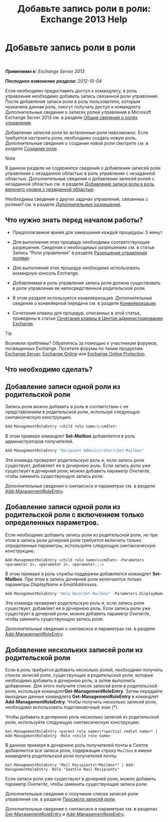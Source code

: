﻿---
title: 'Добавьте запись роли в роли: Exchange 2013 Help'
TOCTitle: Добавьте запись роли в роли
ms:assetid: 30cd37bc-b3e8-4f39-a8ba-a4c20b1b27b7
ms:mtpsurl: https://technet.microsoft.com/ru-ru/library/Dd335180(v=EXCHG.150)
ms:contentKeyID: 50487750
ms.date: 05/22/2018
mtps_version: v=EXCHG.150
ms.translationtype: MT
---

# Добавьте запись роли в роли

 

_**Применимо к:** Exchange Server 2013_

_**Последнее изменение раздела:** 2012-10-04_

Если необходимо предоставить доступ к командлету, в роль управления необходимо добавить запись связанной роли управления. После добавления записи роли в роль пользователи, которым назначена данная роль, смогут получать доступ к командлету. Дополнительные сведения о записях ролей управления в Microsoft Exchange Server 2013 см. в разделе [Общие сведения о ролях управления](understanding-management-roles-exchange-2013-help.md).

Добавление записей роли во встроенные роли невозможно. Если требуется настроить роли, необходимо создать новую роль. Дополнительные сведения о создании новой роли смотрите см. в разделе [Создание роли](create-a-role-exchange-2013-help.md).

> [!NOTE]  
> В данном разделе не содержится сведений о добавлении записей роли управления с незаданной областью в роль управления с незаданной областью. Дополнительные сведения о добавлении записей ролей с незаданной областью см. в разделе <a href="add-a-role-entry-to-an-unscoped-top-level-role-exchange-2013-help.md">Добавление записи роли в роль верхнего уровня с незаданной областью</a>. 


Необходимы сведения о других задачах управления, связанных с ролями? см. в разделе [Дополнительные разрешения](advanced-permissions-exchange-2013-help.md).

## Что нужно знать перед началом работы?

  - Предполагаемое время для завершения каждой процедуры: 5 минут

  - Для выполнения этих процедур необходимы соответствующие разрешения. Сведения о необходимых разрешениях см. в статье Запись "Роли управления" в разделе [Разрешения управления ролями](role-management-permissions-exchange-2013-help.md).

  - Для выполнения этих процедур необходимо использовать командную консоль Exchange.

  - Добавляемая в роль управления запись роли должна существовать в роли управления ее непосредственной родительской роли.

  - В этом разделе используется конвейеризация. Дополнительные сведения о конвейерной передаче см. в разделе [Конвейеризация](https://technet.microsoft.com/ru-ru/library/aa998260\(v=exchg.150\)).

  - Сочетания клавиш для процедур, описанных в этой статье, приведены в статье [Сочетания клавиш в Центре администрирования Exchange](keyboard-shortcuts-in-the-exchange-admin-center-exchange-online-protection-help.md).

> [!TIP]  
> Возникли проблемы? Обратитесь за помощью к участникам форумов, посвященных Exchange. Посетите форумы по таким продуктам: <a href="https://go.microsoft.com/fwlink/p/?linkid=60612">Exchange Server</a>, <a href="https://go.microsoft.com/fwlink/p/?linkid=267542">Exchange Online</a> или <a href="https://go.microsoft.com/fwlink/p/?linkid=285351">Exchange Online Protection</a>. 


## Что необходимо сделать?

## Добавление записи одной роли из родительской роли

Запись роли можно добавить в роль в соответствии с ее представлением в родительской роли, используя следующую синтаксическую конструкцию.

```powershell
Add-ManagementRoleEntry <child role name>\<cmdlet>
```

В этом примере командлет **Set-Mailbox** добавляется в роль администраторов получателей.

```powershell
Add-ManagementRoleEntry "Recipient Administrators\Set-Mailbox"
```

Эта команда проверяет родительскую роль и, если запись роли существует, добавляет ее в дочернюю роль. Если запись роли уже существует в дочерней роли, можно добавить параметр *Overwrite*, чтобы заменить существующую запись роли.

Дополнительные сведения о синтаксисе и параметрах см. в разделе [Add-ManagementRoleEntry](https://technet.microsoft.com/ru-ru/library/dd351236\(v=exchg.150\)).

## Добавление записи одной роли из родительской роли с включением только определенных параметров.

Если необходимо добавить запись роли из родительской роли, но при этом в запись роли дочерней роли требуется включить только определенные параметры, используйте следующую синтаксическую конструкцию.

    Add-ManagementRoleEntry <child role name>\<cmdlet> -Parameters <parameter 1>, <parameter 2>, <parameter...>

В этом примере в роль службы поддержки добавляется командлет **Set-Mailbox**. При этом в запись дочерней роли включаются только параметры *DisplayName* и *EmailAddresses*.

```powershell
Add-ManagementRoleEntry "Help Desk\Set-Mailbox" -Parameters DisplayName, EmailAddresses
```

Эта команда проверяет родительскую роль и, если запись роли существует, добавляет ее в дочернюю роль. Если запись роли уже существует в дочерней роли, можно добавить параметр *Overwrite*, чтобы заменить существующую запись роли.

Дополнительные сведения о синтаксисе и параметрах см. в разделе [Add-ManagementRoleEntry](https://technet.microsoft.com/ru-ru/library/dd351236\(v=exchg.150\)).

## Добавление нескольких записей роли из родительской роли

Если в роль требуется добавить несколько ролей, необходимо получить список записей роли, существующих в родительcкой роли, которые необходимо добавить в дочернюю роль, а затем выполнить добавление. Для этого получите список записей роли в родительской роли, используя командлет**Get-ManagementRoleEntry**. Затем передайте выходные данные командлета **Get-ManagementRoleEntry** в командлет **Add-ManagementRoleEntry**. Чтобы получить несколько записей роли, необходимо использовать подстановочный знак (\*).

Чтобы добавить в дочернюю роль несколько записей из родительской роли, используйте следующую синтаксическую конструкцию.

    Get-ManagementRoleEntry <parent role name>\*<partial cmdlet name>* | Add-ManagementRoleEntry -Role <child role name>

В данном примере в дочернюю роль получателей почты в Сиэтле добавляются все записи роли, содержащие строку `Mailbox` в имени командлета родительской роли получателей почты.

    Get-ManagementRoleEntry "Mail Recipients\*Mailbox*" | Add-ManagementRoleEntry -Role "Seattle Mail Recipients"

Если записи роли уже существуют в дочерней роли, можно добавить параметр *Overwrite*, чтобы заменить существующие записи роли.

Дополнительные сведения о получении списка записей роли управления см. в разделе [Просмотр записей роли](view-role-entries-exchange-2013-help.md).

Дополнительные сведения о синтаксисе и параметрах см. в разделах [Get-ManagementRoleEntry](https://technet.microsoft.com/ru-ru/library/dd335210\(v=exchg.150\)) и [Add-ManagementRoleEntry](https://technet.microsoft.com/ru-ru/library/dd351236\(v=exchg.150\)).

